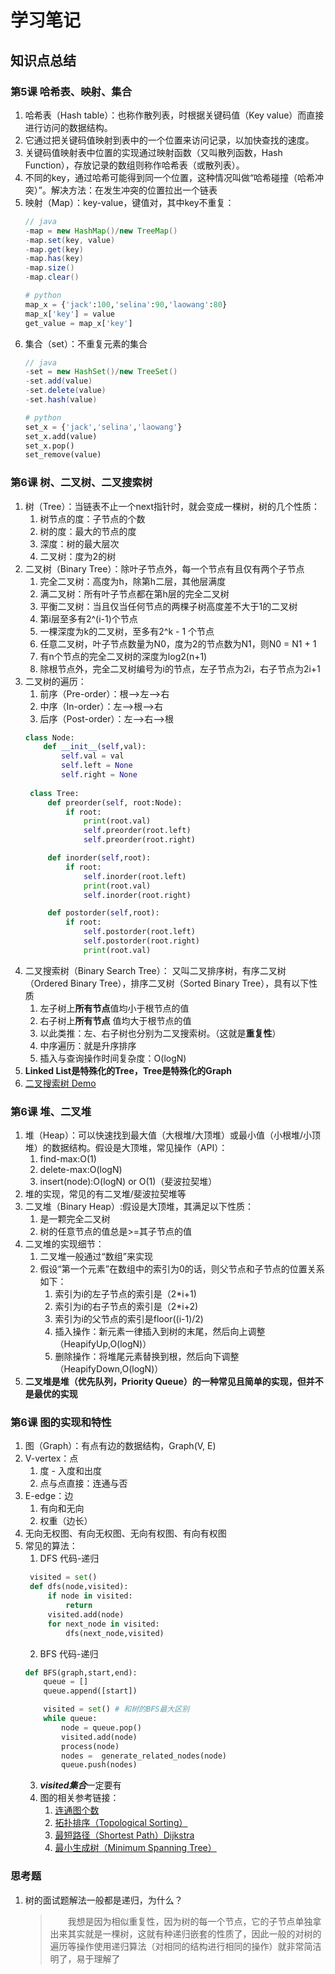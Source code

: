 # 学习笔记
## 知识点总结
### 第5课 哈希表、映射、集合
1. 哈希表（Hash table）：也称作散列表，时根据关键码值（Key value）而直接进行访问的数据结构。
2. 它通过把关键码值映射到表中的一个位置来访问记录，以加快查找的速度。
3. 关键码值映射表中位置的实现通过映射函数（又叫散列函数，Hash Function），存放记录的数组则称作哈希表（或散列表）。
4. 不同的key，通过哈希可能得到同一个位置，这种情况叫做“哈希碰撞（哈希冲突）”。解决方法：在发生冲突的位置拉出一个链表
5. 映射（Map）：key-value，键值对，其中key不重复：
   ```java
   // java
   -map = new HashMap()/new TreeMap()
   -map.set(key, value)
   -map.get(key)
   -map.has(key)
   -map.size()
   -map.clear()
   ```
   ```python
   # python
   map_x = {'jack':100,'selina':90,'laowang':80}
   map_x['key'] = value
   get_value = map_x['key']
   ```
6. 集合（set）：不重复元素的集合
   ```Java
   // java
   -set = new HashSet()/new TreeSet()
   -set.add(value)
   -set.delete(value)
   -set.hash(value)   
   ```
   ```python
   # python
   set_x = {'jack','selina','laowang'}
   set_x.add(value)
   set_x.pop()
   set_remove(value)
   ```
### 第6课 树、二叉树、二叉搜索树
1. 树（Tree）：当链表不止一个next指针时，就会变成一棵树，树的几个性质：
   1. 树节点的度：子节点的个数
   2. 树的度：最大的节点的度
   3. 深度：树的最大层次
   4. 二叉树：度为2的树
2. 二叉树（Binary Tree）：除叶子节点外，每一个节点有且仅有两个子节点
   1. 完全二叉树：高度为h，除第h二层，其他层满度
   2. 满二叉树：所有叶子节点都在第h层的完全二叉树
   3. 平衡二叉树：当且仅当任何节点的两棵子树高度差不大于1的二叉树
   4. 第i层至多有2^(i-1)个节点
   5. 一棵深度为k的二叉树，至多有2^k - 1 个节点
   6. 任意二叉树，叶子节点数量为N0，度为2的节点数为N1，则N0 = N1 + 1
   7. 有n个节点的完全二叉树的深度为log2(n+1)
   8. 除根节点外，完全二叉树编号为i的节点，左子节点为2i，右子节点为2i+1
3. 二叉树的遍历：
   1. 前序（Pre-order）：根-->左-->右
   2. 中序（In-order）：左-->根-->右
   3. 后序（Post-order）：左-->右-->根
   ```python
   class Node:
       def __init__(self,val):
           self.val = val
           self.left = None
           self.right = None    
    
    class Tree:
        def preorder(self, root:Node):
            if root:
                print(root.val)
                self.preorder(root.left)
                self.preorder(root.right)

        def inorder(self,root):
            if root:
                self.inorder(root.left)
                print(root.val)
                self.inorder(root.right)

        def postorder(self,root):
            if root:
                self.postorder(root.left)
                self.postorder(root.right)
                print(root.val)
    ```    
4. 二叉搜索树（Binary Search Tree）： 又叫二叉排序树，有序二叉树（Ordered Binary Tree），排序二叉树（Sorted Binary Tree），具有以下性质
   1. 左子树上**所有节点**值均小于根节点的值
   2. 右子树上**所有节点** 值均大于根节点的值
   3. 以此类推：左、右子树也分别为二叉搜索树。（这就是**重复性**）
   4. 中序遍历：就是升序排序
   5. 插入与查询操作时间复杂度：O(logN)
5. **Linked List是特殊化的Tree，Tree是特殊化的Graph**
6. [二叉搜索树 Demo](https://visualgo.net/zh/bst?slide=1)
### 第6课 堆、二叉堆 
1. 堆（Heap）：可以快速找到最大值（大根堆/大顶堆）或最小值（小根堆/小顶堆）的数据结构。假设是大顶堆，常见操作（API）：
   1. find-max:O(1)
   2. delete-max:O(logN)
   3. insert(node):O(logN) or O(1)（斐波拉契堆）
2. 堆的实现，常见的有二叉堆/斐波拉契堆等
3. 二叉堆（Binary Heap）:假设是大顶堆，其满足以下性质：
   1. 是一颗完全二叉树
   2. 树的任意节点的值总是>=其子节点的值
4. 二叉堆的实现细节：
   1. 二叉堆一般通过“数组”来实现
   2. 假设“第一个元素”在数组中的索引为0的话，则父节点和子节点的位置关系如下：
      1. 索引为i的左子节点的索引是（2*i+1)
      2. 索引为i的右子节点的索引是（2*i+2)
      3. 索引为i的父节点的索引是floor((i-1)/2)
      4. 插入操作：新元素一律插入到树的末尾，然后向上调整（HeapifyUp,O(logN)）
      5. 删除操作：将堆尾元素替换到根，然后向下调整（HeapifyDown,O(logN)）
5. **二叉堆是堆（优先队列，Priority Queue）的一种常见且简单的实现，但并不是最优的实现**
### 第6课 图的实现和特性
1. 图（Graph）：有点有边的数据结构，Graph(V, E)
2. V-vertex：点
   1. 度 - 入度和出度
   2. 点与点直接：连通与否
3. E-edge：边
   1. 有向和无向
   2. 权重（边长）
4. 无向无权图、有向无权图、无向有权图、有向有权图
5. 常见的算法：
   1. DFS 代码-递归
   ```python
    visited = set()
    def dfs(node,visited):
        if node in visited:
            return
        visited.add(node)
        for next_node in visited:
            dfs(next_node,visited)
   ```
   2. BFS 代码-递归
   ```python
   def BFS(graph,start,end):
       queue = []
       queue.append([start])

       visited = set() # 和树的BFS最大区别
       while queue:
           node = queue.pop()
           visited.add(node)
           process(node)
           nodes =  generate_related_nodes(node)
           queue.push(nodes)
   ```
   3. ***visited集合***一定要有
   4. 图的相关参考链接：
      1. [连通图个数](https://leetcode-cn.com/problems/number-of-islands/)
      2. [拓扑排序（Topological Sorting）]( https://zhuanlan.zhihu.com/p/34871092)
      3. [最短路径（Shortest Path）Dijkstra]( https://www.bilibili.com/video/av25829980?from=search&seid=13391343514095937158)
      4. [最小生成树（Minimum Spanning Tree）](https://www.bilibili.com/video/av84820276?from=search&seid=17476598104352152051)

### 思考题
1. 树的面试题解法一般都是递归，为什么？  
   >&emsp;&emsp;我想是因为相似重复性，因为树的每一个节点，它的子节点单独拿出来其实就是一棵树，这就有种递归嵌套的性质了，因此一般的对树的遍历等操作使用递归算法（对相同的结构进行相同的操作）就非常简洁明了，易于理解了

